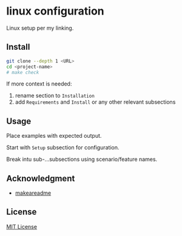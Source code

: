 # linux configuration

Linux setup per my linking.

## Install

```bash
git clone --depth 1 <URL>
cd <project-name>
# make check
```

If more context is needed:

1. rename section to `Installation`
1. add `Requirements` and `Install` or any other relevant subsections

## Usage

Place examples with expected output.

Start with `Setup` subsection for configuration.

Break intu sub-...subsections using scenario/feature names.

## Acknowledgment

- [makeareadme](https://www.makeareadme.com/)

## License

[MIT License](https://choosealicense.com/licenses/mit/)
